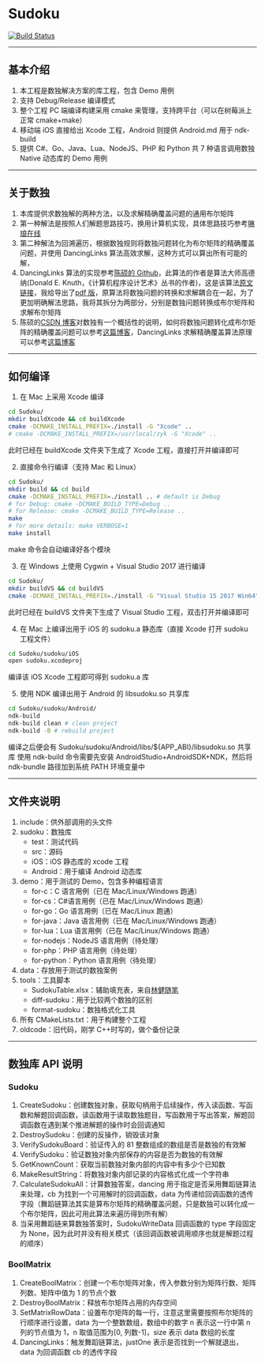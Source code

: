 # Sudoku

[![Build Status](https://travis-ci.com/zhyingkun/Sudoku.svg)](https://travis-ci.com/zhyingkun/Sudoku)

---

## 基本介绍

1. 本工程是数独解决方案的库工程，包含 Demo 用例
2. 支持 Debug/Release 编译模式
3. 整个工程 PC 端编译构建采用 cmake 来管理，支持跨平台（可以在树莓派上正常 cmake+make）
4. 移动端 iOS 直接给出 Xcode 工程，Android 则提供 Android.md 用于 ndk-build
5. 提供 C#、Go、Java、Lua、NodeJS、PHP 和 Python 共 7 种语言调用数独 Native 动态库的 Demo 用例

---

## 关于数独

1. 本库提供求数独解的两种方法，以及求解精确覆盖问题的通用布尔矩阵
2. 第一种解法是按照人们解题思路技巧，换用计算机实现，具体思路技巧参考[琳琅在线](http://www.llang.net/sudoku/skill/1.html)
3. 第二种解法为回溯遍历，根据数独规则将数独问题转化为布尔矩阵的精确覆盖问题，并使用 DancingLinks 算法高效求解，这种方式可以算出所有可能的解，
4. DancingLinks 算法的实现参考[陈硕的 Github](https://github.com/chenshuo/muduo/blob/master/examples/sudoku/sudoku.cc)，此算法的作者是算法大师高德纳(Donald E. Knuth，《计算机程序设计艺术》丛书的作者)，这是该算法[原文链接](www-cs-faculty.stanford.edu/~uno/papers/dancing-color.ps.gz)，我给导出了[pdf 版](./dancing-color.pdf)，原算法将数独问题的转换和求解耦合在一起，为了更加明确解法思路，我将其拆分为两部分，分别是数独问题转换成布尔矩阵和求解布尔矩阵
5. 陈硕的[CSDN 博客](https://blog.csdn.net/Solstice/article/details/2096209)对数独有一个概括性的说明，如何将数独问题转化成布尔矩阵的精确覆盖问题可以参考[这篇博客](https://www.cnblogs.com/grenet/p/3163550.html)，DancingLinks 求解精确覆盖算法原理可以参考[这篇博客](https://www.cnblogs.com/grenet/p/3145800.html)

---

## 如何编译

1. 在 Mac 上采用 Xcode 编译

```bash
cd Sudoku/
mkdir buildXcode && cd buildXcode
cmake -DCMAKE_INSTALL_PREFIX=./install -G "Xcode" ..
# cmake -DCMAKE_INSTALL_PREFIX=/usr/local/zyk -G "Xcode" ..
```

此时已经在 buildXcode 文件夹下生成了 Xcode 工程，直接打开并编译即可

2. 直接命令行编译（支持 Mac 和 Linux）

```bash
cd Sudoku/
mkdir build && cd build
cmake -DCMAKE_INSTALL_PREFIX=./install .. # default is Debug
# for Debug: cmake -DCMAKE_BUILD_TYPE=Debug ..
# for Release: cmake -DCMAKE_BUILD_TYPE=Release ..
make
# for more details: make VERBOSE=1
make install
```

make 命令会自动编译好各个模块

3. 在 Windows 上使用 Cygwin + Visual Studio 2017 进行编译

```bash
cd Sudoku/
mkdir buildVS && cd buildVS
cmake -DCMAKE_INSTALL_PREFIX=./install -G "Visual Studio 15 2017 Win64" ..
```

此时已经在 buildVS 文件夹下生成了 Visual Studio 工程，双击打开并编译即可

4. 在 Mac 上编译出用于 iOS 的 sudoku.a 静态库（直接 Xcode 打开 sudoku 工程文件）

```bash
cd Sudoku/sudoku/iOS
open sudoku.xcodeproj
```

编译该 iOS Xcode 工程即可得到 sudoku.a 库

5. 使用 NDK 编译出用于 Android 的 libsudoku.so 共享库

```bash
cd Sudoku/sudoku/Android/
ndk-build
ndk-build clean # clean project
ndk-build -B # rebuild project
```

编译之后便会有 Sudoku/sudoku/Android/libs/\${APP_ABI}/libsudoku.so 共享库
使用 ndk-build 命令需要先安装 AndroidStudio+AndroidSDK+NDK，然后将 ndk-bundle 路径加到系统 PATH 环境变量中

---

## 文件夹说明

1. include：供外部调用的头文件
2. sudoku：数独库
   - test：测试代码
   - src：源码
   - iOS：iOS 静态库的 xcode 工程
   - Android：用于编译 Android 动态库
3. demo：用于测试的 Demo，包含多种编程语言
   - for-c：C 语言用例（已在 Mac/Linux/Windows 跑通）
   - for-cs：C#语言用例（已在 Mac/Linux/Windows 跑通）
   - for-go：Go 语言用例（已在 Mac/Linux 跑通）
   - for-java：Java 语言用例（已在 Mac/Linux/Windows 跑通）
   - for-lua：Lua 语言用例（已在 Mac/Linux/Windows 跑通）
   - for-nodejs：NodeJS 语言用例（待处理）
   - for-php：PHP 语言用例（待处理）
   - for-python：Python 语言用例（待处理）
4. data：存放用于测试的数独案例
5. tools：工具脚本
   - SudokuTable.xlsx：辅助填充表，来自[林健随笔](https://linjian.org/blog/tech/programming/others/sudoku-table)
   - diff-sudoku：用于比较两个数独的区别
   - format-sudoku：数独格式化工具
6. 所有 CMakeLists.txt：用于构建整个工程
7. oldcode：旧代码，刚学 C++时写的，做个备份记录

---

## 数独库 API 说明

### Sudoku

1. CreateSudoku：创建数独对象，获取句柄用于后续操作，传入读函数、写函数和解题回调函数，读函数用于读取数独题目，写函数用于写出答案，解题回调函数在遇到某个推进解题的操作时会回调通知
2. DestroySudoku：创建的反操作，销毁该对象
3. VerifySudokuBoard：验证传入的 81 整数组成的数组是否是数独的有效解
4. VerifySudoku：验证数独对象内部保存的内容是否为数独的有效解
5. GetKnownCount：获取当前数独对象内部的内容中有多少个已知数
6. MakeResultString：将数独对象内部记录的内容格式化成一个字符串
7. CalculateSudokuAll：计算数独答案，dancing 用于指定是否采用舞蹈链算法来处理，cb 为找到一个可用解时的回调函数，data 为传递给回调函数的透传字段（舞蹈链算法其实是算布尔矩阵的精确覆盖问题，只是数独可以转化成一个布尔矩阵，因此可用此算法来遍历得到所有解）
8. 当采用舞蹈链来算数独答案时，SudokuWriteData 回调函数的 type 字段固定为 None，因为此时并没有相关模式（该回调函数被调用顺序也就是解题过程的顺序）

### BoolMatrix

1. CreateBoolMatrix：创建一个布尔矩阵对象，传入参数分别为矩阵行数、矩阵列数、矩阵中值为 1 的节点个数
2. DestroyBoolMatrix：释放布尔矩阵占用的内存空间
3. SetMatrixRowData：设置布尔矩阵的每一行，注意这里需要按照布尔矩阵的行顺序进行设置，data 为一个整数数组，数组中的数字 n 表示这一行中第 n 列的节点值为 1，n 取值范围为[0, 列数-1]，size 表示 data 数组的长度
4. DancingLinks：触发舞蹈链算法，justOne 表示是否找到一个解就退出，data 为回调函数 cb 的透传字段
